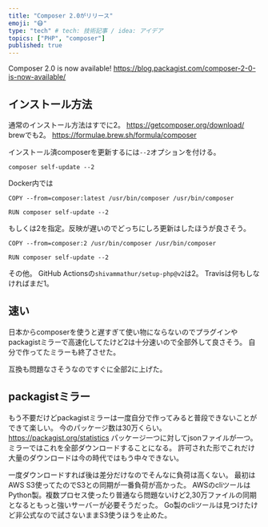 ```yaml
---
title: "Composer 2.0がリリース"
emoji: "😷"
type: "tech" # tech: 技術記事 / idea: アイデア
topics: ["PHP", "composer"]
published: true
---
```


Composer 2.0 is now available!
https://blog.packagist.com/composer-2-0-is-now-available/

## インストール方法
通常のインストール方法はすでに2。
https://getcomposer.org/download/
brewでも2。
https://formulae.brew.sh/formula/composer

インストール済composerを更新するには`--2`オプションを付ける。
```
composer self-update --2
```

Docker内では
```
COPY --from=composer:latest /usr/bin/composer /usr/bin/composer

RUN composer self-update --2
```
もしくは2を指定。反映が遅いのでどっちにしろ更新はしたほうが良さそう。
```
COPY --from=composer:2 /usr/bin/composer /usr/bin/composer

RUN composer self-update --2
```

その他。
GitHub Actionsの`shivammathur/setup-php@v2`は2。
Travisは何もしなければまだ1。

## 速い
日本からcomposerを使うと遅すぎて使い物にならないのでプラグインやpackagistミラーで高速化してたけど2は十分速いので全部外して良さそう。
自分で作ってたミラーも終了させた。

互換も問題なさそうなのですぐに全部2に上げた。

## packagistミラー
もう不要だけどpackagistミラーは一度自分で作ってみると普段できないことができて楽しい。
今のパッケージ数は30万くらい。
https://packagist.org/statistics
パッケージ一つに対してjsonファイルが一つ。
ミラーではこれを全部ダウンロードすることになる。
許可された形でこれだけ大量のダウンロードは今の時代ではもう中々できない。

一度ダウンロードすれば後は差分だけなのでそんなに負荷は高くない。
最初はAWS S3使ってたのでS3との同期が一番負荷が高かった。
AWSのcliツールはPython製。複数プロセス使ったり普通なら問題ないけど2,30万ファイルの同期となるともっと強いサーバーが必要そうだった。
Go製のcliツールは見つけたけど非公式なので試さないままS3使うほうを止めた。
